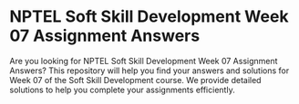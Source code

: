# NPTEL Soft Skill Development Week 07 Assignment Answers

Are you looking for NPTEL Soft Skill Development Week 07 Assignment Answers? This repository will help you find your answers and solutions for Week 07 of the Soft Skill Development course. We provide detailed solutions to help you complete your assignments efficiently.